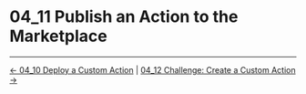 # 04_11 Publish an Action to the Marketplace

<!-- FooterStart -->
---
[← 04_10 Deploy a Custom Action](../04_10_deploy_a_custom_action/README.md) | [04_12 Challenge: Create a Custom Action →](../04_12_challenge_create_a_custom_action/README.md)
<!-- FooterEnd -->

